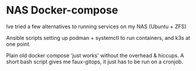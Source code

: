 # NAS Docker-compose

Ive tried a few alternatives to running services on my NAS (Ubuntu + ZFS)

Ansible scripts setting up podman + systemctl to run containers, and k3s at one point.

Plain old docker compose 'just works' without the overhead & hiccups. A short bash script gives me faux-gitops, it just has to be run on a cronjob.
